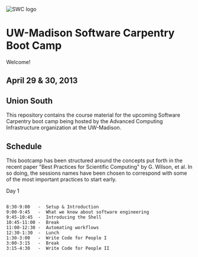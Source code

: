 ![SWC logo](http://software-carpentry.org/img/software-carpentry-banner.png)

UW-Madison Software Carpentry Boot Camp
=======================================
Welcome!

April 29 & 30, 2013
--------------------

Union South
--------------

This repository contains the course material for the upcoming Software
Carpentry boot camp being hosted by the Advanced Computing
Infrastructure organization at the UW-Madison.

Schedule
-----------

This bootcamp has been structured around the concepts put forth in the
recent paper "Best Practices for Scientific Computing" by G. Wilson,
et al. In so doing, the sessions names have been chosen to correspond
with some of the most important practices to start early.

Day 1
~~~~~~

8:30-9:00   -  Setup & Introduction
9:00-9:45   -  What we know about software engineering
9:45-10:45  -  Introducing the Shell
10:45-11:00 -  Break
11:00-12:30 -  Automating workflows
12:30-1:30  -  Lunch
1:30-3:00   -  Write Code for People I
3:00-3:15   -  Break
3:15-4:30   -  Write Code for People II
